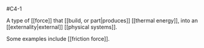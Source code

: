 #C4-1 

A type of [[force]] that [[build, or part|produces]] [[thermal energy]], into an [[externality|external]] [[physical systems]].

Some examples include [[friction force]].